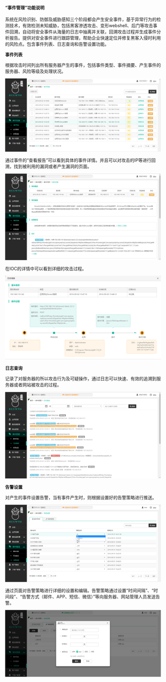 #### “事件管理”功能说明
系统在风险识别、防御及威胁感知三个阶段都会产生安全事件，基于异常行为的检测技术，有效检测未知威胁，包括黑客渗透攻击、变形webshell、后门等攻击事件回溯，自动将安全事件从海量的日志中抽离并关联，回溯攻击过程并生成事件分析报告。提供对安全事件进行跟踪管理，帮助企业快速定位并修复黑客入侵时利用的风险点。包含事件列表、日志查询和告警设置功能。

**事件列表**

根据攻击时间列出所有服务器产生的事件，包括事件类型、事件摘要、产生事件的服务器、风险等级及处理状况。

![](/assets/f2901.png)

通过事件的“查看报告”可以看到具体的事件详情。并且可以对攻击的IP等进行回溯，找到被利用的漏洞或者产生漏洞的页面。

![](/assets/f2902.png)

在IOC的详情中可以看到详细的攻击过程。

![](/assets/f2903.png)

**日志查询**

记录了对服务器的所以攻击行为及可疑操作，通过日志可以快速、有效的追溯到服务器或者网站被攻击的过程。

![](/assets/f2904.png)

**告警设置**

对产生的事件设置告警，当有事件产生时，则根据设置好的告警策略进行推送。

![](/assets/f2905.png)

通过页面对告警策略进行详细的设置和编辑。告警策略通过设置“时间间隔”、“时间段”、“告警方式（邮件、APP、短信、微信）”等向服务器、网站管理人员发送告警。

![](/assets/f2906.png)